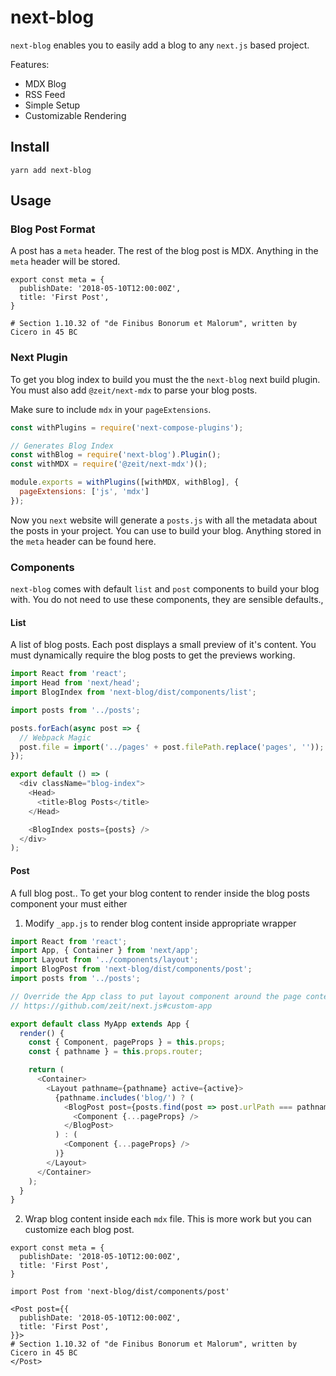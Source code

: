 # next-blog

`next-blog` enables you to easily add a blog to any `next.js` based project.

Features:

- MDX Blog
- RSS Feed
- Simple Setup
- Customizable Rendering

## Install

```
yarn add next-blog
```

## Usage

### Blog Post Format

A post has a `meta` header. The rest of the blog post is MDX. Anything in the `meta` header will be stored.

```mdx
export const meta = {
  publishDate: '2018-05-10T12:00:00Z',
  title: 'First Post',
}

# Section 1.10.32 of "de Finibus Bonorum et Malorum", written by Cicero in 45 BC
```

### Next Plugin

To get you blog index to build you must the the `next-blog` next build plugin. You must also add `@zeit/next-mdx` to parse your blog posts.

Make sure to include `mdx` in your `pageExtensions`.

```js
const withPlugins = require('next-compose-plugins');

// Generates Blog Index
const withBlog = require('next-blog').Plugin();
const withMDX = require('@zeit/next-mdx')();

module.exports = withPlugins([withMDX, withBlog], {
  pageExtensions: ['js', 'mdx']
});
```

Now you `next` website will generate a `posts.js` with all the metadata about the posts in your project. You can use to build your blog. Anything stored in the `meta` header can be found here.

### Components

`next-blog` comes with default `list` and `post` components to build your blog with. You do not need to use these components, they are sensible defaults.,

#### List

A list of blog posts. Each post displays a small preview of it's content. You must dynamically require the blog posts to get the previews working.

```js
import React from 'react';
import Head from 'next/head';
import BlogIndex from 'next-blog/dist/components/list';

import posts from '../posts';

posts.forEach(async post => {
  // Webpack Magic
  post.file = import('../pages' + post.filePath.replace('pages', ''));
});

export default () => (
  <div className="blog-index">
    <Head>
      <title>Blog Posts</title>
    </Head>

    <BlogIndex posts={posts} />
  </div>
);
```

#### Post

A full blog post.. To get your blog content to render inside the blog posts component your must either

1. Modify `_app.js` to render blog content inside appropriate wrapper

```js
import React from 'react';
import App, { Container } from 'next/app';
import Layout from '../components/layout';
import BlogPost from 'next-blog/dist/components/post';
import posts from '../posts';

// Override the App class to put layout component around the page contents
// https://github.com/zeit/next.js#custom-app

export default class MyApp extends App {
  render() {
    const { Component, pageProps } = this.props;
    const { pathname } = this.props.router;

    return (
      <Container>
        <Layout pathname={pathname} active={active}>
          {pathname.includes('blog/') ? (
            <BlogPost post={posts.find(post => post.urlPath === pathname)}>
              <Component {...pageProps} />
            </BlogPost>
          ) : (
            <Component {...pageProps} />
          )}
        </Layout>
      </Container>
    );
  }
}
```

2. Wrap blog content inside each `mdx` file. This is more work but you can customize each blog post.

```mdx
export const meta = {
  publishDate: '2018-05-10T12:00:00Z',
  title: 'First Post',
}

import Post from 'next-blog/dist/components/post'

<Post post={{
  publishDate: '2018-05-10T12:00:00Z',
  title: 'First Post',
}}>
# Section 1.10.32 of "de Finibus Bonorum et Malorum", written by Cicero in 45 BC
</Post>
```

####
